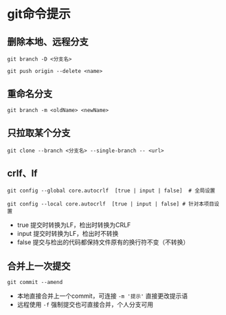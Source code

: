 # git命令提示

## 删除本地、远程分支
`git branch -D <分支名>`

`git push origin --delete <name>`

## 重命名分支
`git branch -m <oldName> <newName>`

## 只拉取某个分支
`git clone --branch <分支名> --single-branch -- <url>`

## crlf、lf
`git config --global core.autocrlf  [true | input | false]  # 全局设置`

`git config --local core.autocrlf  [true | input | false] # 针对本项目设置`

* true 提交时转换为LF，检出时转换为CRLF
* input 提交时转换为LF，检出时不转换
* false 提交与检出的代码都保持文件原有的换行符不变（不转换）

## 合并上一次提交
`git commit --amend`

* 本地直接合并上一个commit，可连接 `-m '提示'` 直接更改提示语
* 远程使用 `-f` 强制提交也可直接合并，个人分支可用